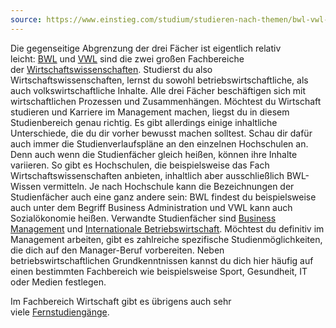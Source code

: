 ```yaml
---
source: https://www.einstieg.com/studium/studieren-nach-themen/bwl-vwl-und-wirtschaftswissenschaften-studieren.html
---
```


Die gegenseitige Abgrenzung der drei Fächer ist eigentlich relativ leicht: [BWL](https://www.einstieg.com/studium/detail/betriebswirtschaftslehre-bwl.html "Betriebswirtschaftslehre Studium") und [VWL](https://www.einstieg.com/studium/detail/volkswirtschaftslehre.html "Volkswirtschaftslehre Studium") sind die zwei großen Fachbereiche der [Wirtschaftswissenschaften](https://www.einstieg.com/studium/detail/wirtschaftswissenschaften.html "Wirtschaftswissenschaften Studium"). Studierst du also Wirtschaftswissenschaften, lernst du sowohl betriebswirtschaftliche, als auch volkswirtschaftliche Inhalte. Alle drei Fächer beschäftigen sich mit wirtschaftlichen Prozessen und Zusammenhängen. Möchtest du Wirtschaft studieren und Karriere im Management machen, liegst du in diesem Studienbereich genau richtig. Es gibt allerdings einige inhaltliche Unterschiede, die du dir vorher bewusst machen solltest. Schau dir dafür auch immer die Studienverlaufspläne an den einzelnen Hochschulen an. Denn auch wenn die Studienfächer gleich heißen, können ihre Inhalte variieren. So gibt es Hochschulen, die beispielsweise das Fach Wirtschaftswissenschaften anbieten, inhaltlich aber ausschließlich BWL-Wissen vermitteln. Je nach Hochschule kann die Bezeichnungen der Studienfächer auch eine ganz andere sein: BWL findest du beispielsweise auch unter dem Begriff Business Administration und VWL kann auch Sozialökonomie heißen. Verwandte Studienfächer sind [Business Management](https://www.einstieg.com/studium/detail/business-management-general-management.html "Business Management Studium") und [Internationale Betriebswirtschaft](https://www.einstieg.com/studium/detail/internationale-betriebswirtschaft.html "Internationale Betriebswirtschaft Studium"). Möchtest du definitiv im Management arbeiten, gibt es zahlreiche spezifische Studienmöglichkeiten, die dich auf den Manager-Beruf vorbereiten. Neben betriebswirtschaftlichen Grundkenntnissen kannst du dich hier häufig auf einen bestimmten Fachbereich wie beispielsweise Sport, Gesundheit, IT oder Medien festlegen.

Im Fachbereich Wirtschaft gibt es übrigens auch sehr viele [Fernstudiengänge](https://www.einstieg.com/studium/so-funktioniert-ein-fernstudium.html "So funktioniert ein Fernstudium").